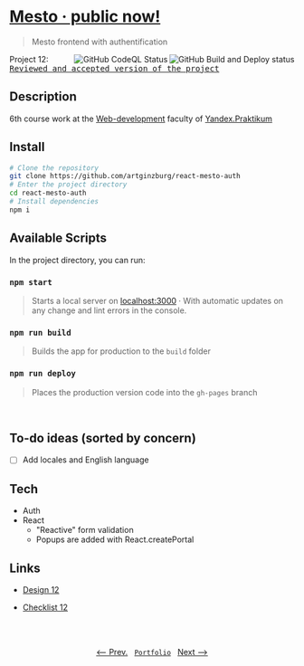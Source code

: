 # [Mesto · public now!](https://artginzburg.github.io/react-mesto-auth/)

> Mesto frontend with authentification

<img align="right" alt="GitHub Build and Deploy status" src="https://img.shields.io/github/workflow/status/artginzburg/react-mesto-auth/Build%20and%20Deploy">
<img align="right" alt="GitHub CodeQL Status" src="https://img.shields.io/github/workflow/status/artginzburg/react-mesto-auth/CodeQL?label=CodeQL">

Project 12: <kbd>[Reviewed and accepted version of the project](https://github.com/artginzburg/react-mesto-auth/tree/project-12_final)</kbd>

## Description

6th course work at the [Web-development](https://praktikum.yandex.ru/web/) faculty of [Yandex.Praktikum](https://praktikum.yandex.ru/)

## Install

```bash
# Clone the repository
git clone https://github.com/artginzburg/react-mesto-auth
# Enter the project directory
cd react-mesto-auth
# Install dependencies
npm i
```

## Available Scripts

In the project directory, you can run:

### `npm start`

> Starts a local server on [localhost:3000](http://localhost:3000) · With automatic updates on any change and lint errors in the console.

### `npm run build`

> Builds the app for production to the `build` folder

### `npm run deploy`

> Places the production version code into the `gh-pages` branch

<br>

## To-do ideas (sorted by concern)

- [ ] Add locales and English language

## Tech

- Auth
- React
  - "Reactive" form validation
  - Popups are added with React.createPortal

## Links

- [Design 12](https://www.figma.com/file/5H3gsn5lIGPwzBPby9jAOo/Sprint-14-RU)

- [Checklist 12](https://code.s3.yandex.net/web-developer/checklists/new-program/checklist-12/index.html)

<br>
<br>

<p align="center">
  <a href="https://github.com/artginzburg/mesto-react"><-- Prev.</a>
  &nbsp;
  <code><a href="https://github.com/artginzburg/yandex.praktikum-portfolio">Portfolio</a></code>
  &nbsp;
  <a href="https://github.com/artginzburg/express-mesto">Next --></a>
</p>
